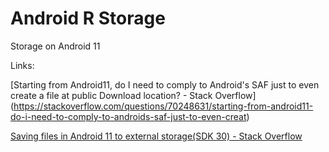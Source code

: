 # Android R Storage
Storage on Android 11

Links:

[Starting from Android11, do I need to comply to Android's SAF just to even create a file at public Download location? - Stack Overflow] (https://stackoverflow.com/questions/70248631/starting-from-android11-do-i-need-to-comply-to-androids-saf-just-to-even-creat)

[Saving files in Android 11 to external storage(SDK 30) - Stack Overflow](https://stackoverflow.com/questions/65637610/saving-files-in-android-11-to-external-storagesdk-30)


